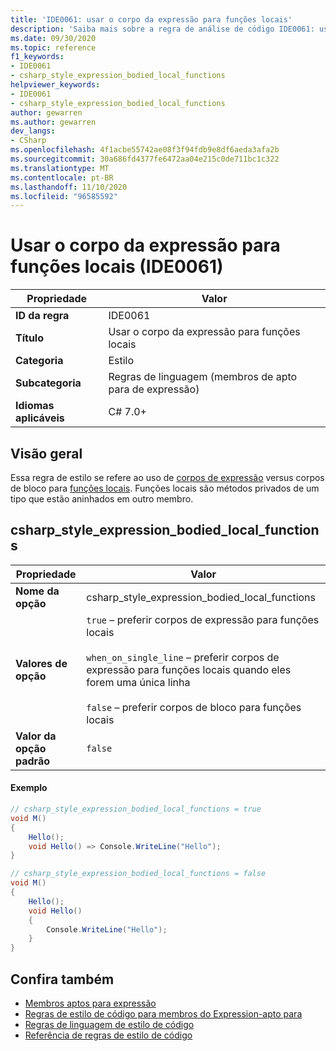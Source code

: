 ```yaml
---
title: 'IDE0061: usar o corpo da expressão para funções locais'
description: 'Saiba mais sobre a regra de análise de código IDE0061: usar o corpo da expressão para funções locais'
ms.date: 09/30/2020
ms.topic: reference
f1_keywords:
- IDE0061
- csharp_style_expression_bodied_local_functions
helpviewer_keywords:
- IDE0061
- csharp_style_expression_bodied_local_functions
author: gewarren
ms.author: gewarren
dev_langs:
- CSharp
ms.openlocfilehash: 4f1acbe55742ae08f3f94fdb9e8df6aeda3afa2b
ms.sourcegitcommit: 30a686fd4377fe6472aa04e215c0de711bc1c322
ms.translationtype: MT
ms.contentlocale: pt-BR
ms.lasthandoff: 11/10/2020
ms.locfileid: "96585592"
---
```

# <a name="use-expression-body-for-local-functions-ide0061"></a>Usar o corpo da expressão para funções locais (IDE0061)

|Propriedade|Valor|
|-|-|
| **ID da regra** | IDE0061 |
| **Título** | Usar o corpo da expressão para funções locais |
| **Categoria** | Estilo |
| **Subcategoria** | Regras de linguagem (membros de apto para de expressão) |
| **Idiomas aplicáveis** | C# 7.0+ |

## <a name="overview"></a>Visão geral

Essa regra de estilo se refere ao uso de [corpos de expressão](../../../csharp/programming-guide/statements-expressions-operators/expression-bodied-members.md) versus corpos de bloco para [funções locais](../../../csharp/programming-guide/classes-and-structs/local-functions.md). Funções locais são métodos privados de um tipo que estão aninhados em outro membro.

## <a name="csharp_style_expression_bodied_local_functions"></a>csharp_style_expression_bodied_local_functions

|Propriedade|Valor|
|-|-|
| **Nome da opção** | csharp_style_expression_bodied_local_functions
| **Valores de opção** | `true` – preferir corpos de expressão para funções locais<br /><br />`when_on_single_line` – preferir corpos de expressão para funções locais quando eles forem uma única linha<br /><br />`false` – preferir corpos de bloco para funções locais |
| **Valor da opção padrão** | `false` |

#### <a name="example"></a>Exemplo

```csharp
// csharp_style_expression_bodied_local_functions = true
void M()
{
    Hello();
    void Hello() => Console.WriteLine("Hello");
}

// csharp_style_expression_bodied_local_functions = false
void M()
{
    Hello();
    void Hello()
    {
        Console.WriteLine("Hello");
    }
}
```

## <a name="see-also"></a>Confira também

- [Membros aptos para expressão](../../../csharp/programming-guide/statements-expressions-operators/expression-bodied-members.md)
- [Regras de estilo de código para membros do Expression-apto para](expression-bodied-members.md)
- [Regras de linguagem de estilo de código](language-rules.md)
- [Referência de regras de estilo de código](index.md)
